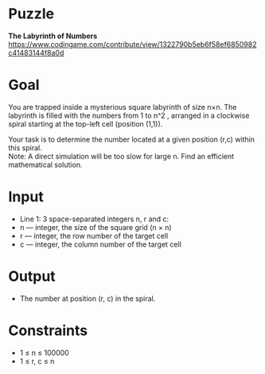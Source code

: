 # Puzzle
**The Labyrinth of Numbers** https://www.codingame.com/contribute/view/1322790b5eb6f58ef6850982c41483144f8a0d

# Goal
You are trapped inside a mysterious square labyrinth of size n×n. The labyrinth is filled with the numbers from 1 to n^2 , arranged in a clockwise spiral starting at the top-left cell (position (1,1)).

Your task is to determine the number located at a given position (r,c) within this spiral.  
Note: A direct simulation will be too slow for large n. Find an efficient mathematical solution.  

# Input
* Line 1: 3 space-separated integers n, r and c:
* n — integer, the size of the square grid (n × n)
* r — integer, the row number of the target cell
* c — integer, the column number of the target cell

# Output
* The number at position (r, c) in the spiral.
  
# Constraints
* 1 ≤ n ≤ 100000
* 1 ≤ r, c ≤ n

